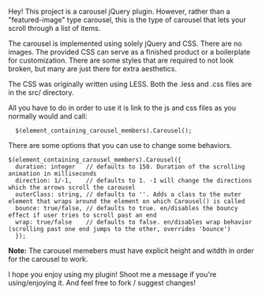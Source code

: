 Hey! This project is a carousel jQuery plugin. However, rather than a "featured-image" type carousel, this is the type of carousel that lets your scroll through a list of items.

The carousel is implemented using solely jQuery and CSS. There are no images. The provided CSS can serve as a finished product or a boilerplate for customization. There are some styles that are required to not look broken, but many are just there for extra aesthetics.

The CSS was originally written using LESS. Both the .less and .css files are in the src/ directory.

All you have to do in order to use it is link to the js and css files as you normally would and call:

```
  $(element_containing_carousel_members).Carousel();
```

There are some options that you can use to change some behaviors.

```
$(element_containing_carousel_members).Carousel({
  duration: integer   // defaults to 150. Duration of the scrolling animation in milliseconds
  direction: 1/-1,    // defaults to 1. -1 will change the directions which the arrows scroll the carousel
  outerClass: string, // defaults to ''. Adds a class to the outer element that wraps around the element on which Carousel() is called
  bounce: true/false, // defaults to true. en/disables the bouncy effect if user tries to scroll past an end
  wrap: true/false    // defaults to false. en/disables wrap behavior (scrolling past one end jumps to the other, overrides 'bounce')
  });
```

**Note:** The carousel memebers must have explicit height and witdth in order for the carousel to work.

I hope you enjoy using my plugin! Shoot me a message if you're using/enjoying it. And feel free to fork / suggest changes!